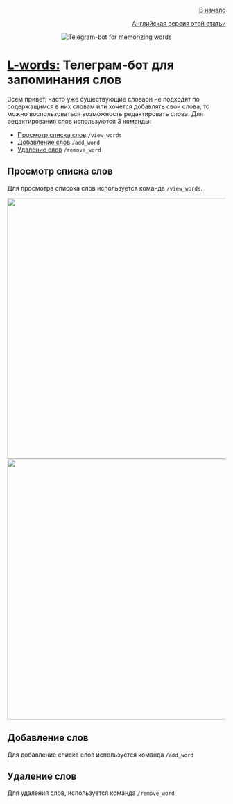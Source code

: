 <p align="right" width="100%"><a href="https://sploid.github.io/ru">В начало</a></p>
<p align="right" width="100%"><a href="https://sploid.github.io/bot/add_remove_word">Английская версия этой статьи</a></p>

<p align="center" width="100%"><img src="https://sploid.github.io/imgs/bot_logo.png" alt="Telegram-bot for memorizing words"></p>

# [L-words:](https://t.me/l_words_bot) Телеграм-бот для запоминания слов

Всем привет, часто уже существующие словари не подходят по содержащимся в них словам или хочется добавлять свои слова,
то можно воспользоваться возможность редактировать слова. Для редактирования слов используются 3 команды:

- [Просмотр списка слов](#просмотр-списка-слов) `/view_words`
- [Добавление слов](#добавление-слов) `/add_word`
- [Удаление слов](#удаление-слов) `/remove_word`

## Просмотр списка слов

Для просмотра списока слов используется команда `/view_words`.

<img src="https://sploid.github.io/imgs/bot_add_words/1_add.png" width="600">

<img src="https://sploid.github.io/imgs/bot_add_words/2_add.png" width="600">

## Добавление слов

Для добавление списка слов используется команда `/add_word`

## Удаление слов

Для удаления слов, используется команда `/remove_word`
